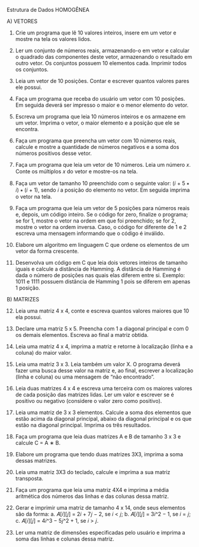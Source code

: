 Estrutura de Dados HOMOGÊNEA

A) VETORES

  1) Crie um programa que lê 10 valores inteiros, insere em um vetor e mostre na tela os valores lidos.

  2) Ler um conjunto de números reais, armazenando-o em vetor e calcular o quadrado das componentes deste
    vetor, armazenando o resultado em outro vetor. Os conjuntos possuem 10 elementos cada. Imprimir todos os
    conjuntos.
   
  3) Leia um vetor de 10 posições. Contar e escrever quantos valores pares ele possui.

  4) Faça um programa que receba do usuário um vetor com 10 posições. Em seguida deverá ser impresso o maior
    e o menor elemento do vetor.

  5) Escreva um programa que leia 10 números inteiros e os armazene em um vetor. Imprima o vetor, o maior
    elemento e a posição que ele se encontra.

  6) Faça um programa que preencha um vetor com 10 números reais, calcule e mostre a quantidade de números
    negativos e a soma dos números positivos desse vetor.

  7) Faça um programa que leia um vetor de 10 números. Leia um número 𝑥. Conte os múltiplos 𝑥 do vetor e
    mostre-os na tela.

  8) Faça um vetor de tamanho 10 preenchido com o seguinte valor: (𝑖 + 5 ∗ 𝑖) ∗ (𝑖 + 1), sendo 𝑖 a posição do
    elemento no vetor. Em seguida imprima o vetor na tela.

  9) Faça um programa que leia um vetor de 5 posições para números reais e, depois, um código inteiro. Se o
    código for zero, finalize o programa; se for 1, mostre o vetor na ordem em que foi preenchido; se for 2, mostre
    o vetor na ordem inversa. Caso, o código for diferente de 1 e 2 escreva uma mensagem informando que o
    código é inválido.

  10) Elabore um algoritmo em linguagem C que ordene os elementos de um vetor da forma crescente.

  11) Desenvolva um código em C que leia dois vetores inteiros de tamanho iguais e calcule a distância de Hamming.
    A distância de Hamming é dada o número de posições nas quais elas diferem entre si. Exemplo: 1011 e 1111
    possuem distância de Hamming 1 pois se diferem em apenas 1 posição.

B) MATRIZES

  12) Leia uma matriz 4 x 4, conte e escreva quantos valores maiores que 10 ela possui.

  13) Declare uma matriz 5 x 5. Preencha com 1 a diagonal principal e com 0 os demais elementos. Escreva ao final a
    matriz obtida.

  14) Leia uma matriz 4 x 4, imprima a matriz e retorne à localização (linha e a coluna) do maior valor.

  15) Leia uma matriz 3 x 3. Leia também um valor X. O programa deverá fazer uma busca desse valor na matriz e,
    ao final, escrever a localização (linha e coluna) ou uma mensagem de “não encontrado”.

  16) Leia duas matrizes 4 x 4 e escreva uma terceira com os maiores valores de cada posição das matrizes lidas. Ler
    um valor e escrever se é positivo ou negativo (considere o valor zero como positivo).

  17) Leia uma matriz de 3 x 3 elementos. Calcule a soma dos elementos que estão acima da diagonal principal,
    abaixo da diagonal principal e os que estão na diagonal principal. Imprima os três resultados.

  18) Faça um programa que leia duas matrizes A e B de tamanho 3 x 3 e calcule C = A ∗ B.

  19) Elabore um programa que tendo duas matrizes 3X3, imprima a soma dessas matrizes.

  20) Leia uma matriz 3X3 do teclado, calcule e imprima a sua matriz transposta.

  21) Faça um programa que leia uma matriz 4X4 e imprima a média aritmética dos números das linhas e das
    colunas dessa matriz.

  22) Gerar e imprimir uma matriz de tamanho 4 x 14, onde seus elementos são da forma:
      a. 𝐴[𝑖][𝑗] = 2𝑖 + 7𝑗 − 2, se 𝑖 < 𝑗;
      b. 𝐴[𝑖][𝑗] = 3𝑖^2 − 1, se 𝑖 = 𝑗;
      c. 𝐴[𝑖][𝑗] = 4𝑖^3 − 5𝑗^2 + 1, se 𝑖 > 𝑗.

  23) Ler uma matriz de dimensões especificadas pelo usuário e imprima a soma das linhas e colunas dessa matriz. 
